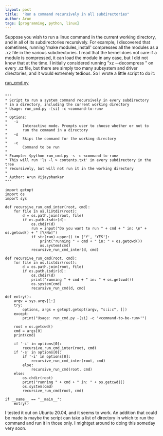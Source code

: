 ```yaml
---
layout: post
title:  "Run a command recursively in all subdirectories"
author: Arun
tags: [programming, python, linux]
---
```


Suppose you wish to run a linux command in the current working directory, and in all of its subdirectories recursively. For example, I discovered that sometimes, running 'make modules_install' compresses all the modules as a .xz file in the various subdirectories. I read that the kernel does not care if a module is compressed, it can load the module in any case, but I did not know that at the time. I initially considered running "xz --decompress " on every .xz file, but there are simply too many subsystem and driver directories, and it would extremely tedious. So I wrote a little script to do it:

[run_cmd.py](https://gist.github.com/arunvijayshankar/a61fb0cd840f86e5f9ad4d4132497bf9)

```

"""
* Script to run a system command recursively in every subdirectory 
* in a directory, including the current working directory
* Usage: run_cmd.py -[si] -c <command-to-run>
*
* Options:
*   -i 
*       Interactive mode. Prompts user to choose whether or not to 
*       run the command in a directory
*   -s
*       Skips the command for the working directory
*   -c
*       Command to be run
*
* Example: $python run_cmd.py -s -c <command-to-run>
* This will run 'ls -l > contents.txt' in every subdirectory in the tree
* recursively, but will not run it in the working directory
*
* Author: Arun Vijayshankar
"""

import getopt
import os
import sys

def recursive_run_cmd_inter(root, cmd):
    for file in os.listdir(root):
        d = os.path.join(root, file)
        if os.path.isdir(d):
            os.chdir(d)
            run = input("Do you want to run " + cmd + " in: \n" + os.getcwd() + " [Y/No]")
            if str(run).upper() in ['Y', 'YES']:
                print("running " + cmd + " in: " + os.getcwd())
                os.system(cmd)
            recursive_run_cmd_inter(d, cmd)

def recursive_run_cmd(root, cmd):
    for file in os.listdir(root):
        d = os.path.join(root, file)
        if os.path.isdir(d):
            os.chdir(d)
            print("running " + cmd + " in: " + os.getcwd())
            os.system(cmd)
            recursive_run_cmd(d, cmd)
            
def entry():
    argv = sys.argv[1:]
    try:
        options, args = getopt.getopt(argv, "s:i:c", [])
    except:
        print("Usage: run_cmd.py -[si] -c '<command-to-be-run>'")

    root = os.getcwd()
    cmd = args[0]
    print(cmd)

    if '-i' in options[0]:
        recursive_run_cmd_inter(root, cmd)
    if '-s' in options[0]:
        if '-i' in options[0]:
            recursive_run_cmd_inter(root, cmd)
        else:
            recursive_run_cmd(root, cmd)
    else:
        os.chdir(root)
        print("running " + cmd + " in: " + os.getcwd())
        os.system(cmd)
        recursive_run_cmd(root, cmd)

if __name__ == "__main__":
    entry()

```

I tested it out on Ubuntu 20.04, and it seems to work. An addition that could be made is maybe the script can take a list of directory in which to run the command and run it in those only. I mightget around to doing this someday very soon. 
